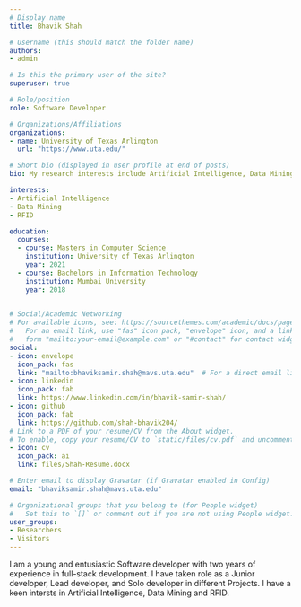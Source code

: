 ```yaml
---
# Display name
title: Bhavik Shah

# Username (this should match the folder name)
authors:
- admin

# Is this the primary user of the site?
superuser: true

# Role/position
role: Software Developer

# Organizations/Affiliations
organizations:
- name: University of Texas Arlington
  url: "https://www.uta.edu/"

# Short bio (displayed in user profile at end of posts)
bio: My research interests include Artificial Intelligence, Data Mining, RFID.

interests:
- Artificial Intelligence
- Data Mining
- RFID

education:
  courses:
  - course: Masters in Computer Science
    institution: University of Texas Arlington
    year: 2021
  - course: Bachelors in Information Technology
    institution: Mumbai University
    year: 2018
  

# Social/Academic Networking
# For available icons, see: https://sourcethemes.com/academic/docs/page-builder/#icons
#   For an email link, use "fas" icon pack, "envelope" icon, and a link in the
#   form "mailto:your-email@example.com" or "#contact" for contact widget.
social:
- icon: envelope
  icon_pack: fas
  link: "mailto:bhaviksamir.shah@mavs.uta.edu"  # For a direct email link, use "mailto:test@example.org".
- icon: linkedin
  icon_pack: fab
  link: https://www.linkedin.com/in/bhavik-samir-shah/
- icon: github
  icon_pack: fab
  link: https://github.com/shah-bhavik204/
# Link to a PDF of your resume/CV from the About widget.
# To enable, copy your resume/CV to `static/files/cv.pdf` and uncomment the lines below.
- icon: cv
  icon_pack: ai
  link: files/Shah-Resume.docx

# Enter email to display Gravatar (if Gravatar enabled in Config)
email: "bhaviksamir.shah@mavs.uta.edu"

# Organizational groups that you belong to (for People widget)
#   Set this to `[]` or comment out if you are not using People widget.
user_groups:
- Researchers
- Visitors
---
```


I am a young and entusiastic Software developer with two years of experience in full-stack development. I have taken role as a Junior developer, Lead developer, and Solo developer in different Projects. I have a keen intersts in Artificial Intelligence, Data Mining and RFID. 


